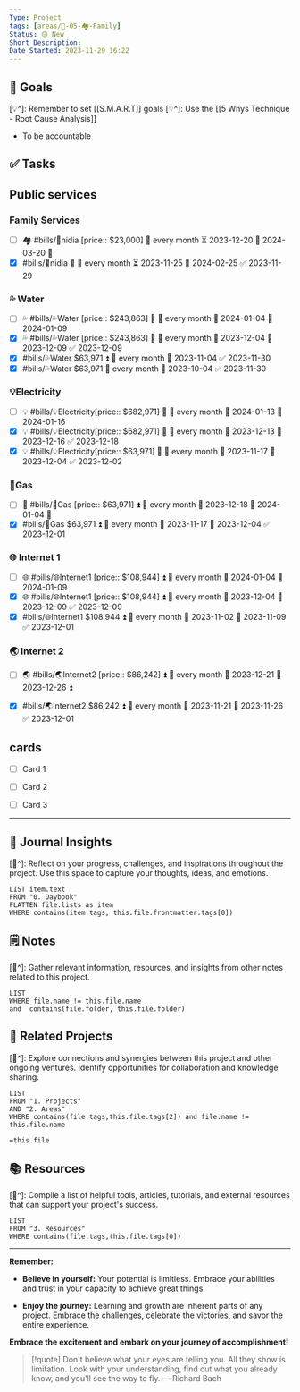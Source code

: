 ```yaml
---
Type: Project
tags: [areas/🚀-05-🏘️-Family]
Status: 🟡 New
Short Description:
Date Started: 2023-11-29 16:22
---
```

## 🎯 **Goals**
[💡^]: Remember to set [[S.M.A.R.T]] goals
[💡^]: Use the [[5 Whys Technique - Root Cause Analysis]]
- To be accountable 
## ✅ **Tasks**


## Public services
### Family Services
- [ ] 🏘️  #bills/📱nidia [price:: $23,000] 🔁 every month ⏳ 2023-12-20 📅 2024-03-20  🔺 
- [x] #bills/📱nidia 🔼 🔁 every month ⏳ 2023-11-25 📅 2024-02-25 ✅ 2023-11-29

### 💦 Water
- [ ] 💦 #bills/💦Water [price:: $243,863] 🔺 🔁 every month 🛫 2024-01-04 📅 2024-01-09
- [x] 💦 #bills/💦Water [price:: $243,863] 🔺 🔁 every month 🛫 2023-12-04 📅 2023-12-09 ✅ 2023-12-09
- [x] #bills/💦Water $63,971 ⏫ 🔁 every month 🛫 2023-11-04 ✅ 2023-11-30
- [x] #bills/💦Water $63,971 🔁 every month 🛫 2023-10-04 ✅ 2023-11-30
### 💡Electricity
- [ ] 💡 #bills/💡Electricity[price:: $682,971] 🔺 🔁 every month 🛫 2024-01-13 📅 2024-01-16
- [x] 💡 #bills/💡Electricity[price:: $682,971] 🔺 🔁 every month 🛫 2023-12-13 📅 2023-12-16 ✅ 2023-12-18
- [x] 💡 #bills/💡Electricity[price:: $63,971] 🔺 🔁 every month 🛫 2023-11-17 📅 2023-12-04 ✅ 2023-12-02
### 🍳Gas
- [ ] 🍳  #bills/🍳Gas [price:: $63,971] ⏫ 🔁 every month 🛫 2023-12-18 📅 2024-01-04 🔺 
- [x] #bills/🍳Gas $63,971 ⏫ 🔁 every month 🛫 2023-11-17 📅 2023-12-04 ✅ 2023-12-01
### 🌐 Internet 1
- [ ] 🌐  #bills/🌐Internet1 [price:: $108,944] ⏫ 🔁 every month 🛫 2024-01-04 📅 2024-01-09
- [x] 🌐  #bills/🌐Internet1 [price:: $108,944] ⏫ 🔁 every month 🛫 2023-12-04 📅 2023-12-09 ✅ 2023-12-09
- [x] #bills/🌐Internet1 $108,944 ⏫ 🔁 every month 🛫 2023-11-02 📅 2023-11-09 ✅ 2023-12-01
### 🌏 Internet 2
- [ ] 🌏  #bills/🌏Internet2 [price:: $86,242] ⏫ 🔁 every month 🛫 2023-12-21 📅 2023-12-26 ⏫
- [x] #bills/🌏Internet2 $86,242 ⏫ 🔁 every month 🛫 2023-11-21 📅 2023-11-26 ✅ 2023-12-01


## cards

- [ ] Card 1
- [ ] Card 2
- [ ] Card 3


---
## 📖 Journal Insights
[💭^]: Reflect on your progress, challenges, and inspirations throughout the project. Use this space to capture your thoughts, ideas, and emotions.

``` dataview
LIST item.text
FROM "0. Daybook"
FLATTEN file.lists as item
WHERE contains(item.tags, this.file.frontmatter.tags[0])

```

## 🗒 Notes
[💭^]: Gather relevant information, resources, and insights from other notes related to this project.
``` dataview
LIST 
WHERE file.name != this.file.name 
and  contains(file.folder, this.file.folder)
```


## 🤝 Related Projects
[💭^]: Explore connections and synergies between this project and other ongoing ventures. Identify opportunities for collaboration and knowledge sharing.
``` dataview
LIST 
FROM "1. Projects"
AND "2. Areas"
WHERE contains(file.tags,this.file.tags[2]) and file.name != this.file.name
```

`=this.file`
## 📚 Resources
[💭^]: Compile a list of helpful tools, articles, tutorials, and external resources that can support your project's success.
``` dataview
LIST 
FROM "3. Resources"
WHERE contains(file.tags,this.file.tags[0])
```


---
**Remember:**

- **Believe in yourself:** Your potential is limitless. Embrace your abilities and trust in your capacity to achieve great things.

- **Enjoy the journey:** Learning and growth are inherent parts of any project. Embrace the challenges, celebrate the victories, and savor the entire experience.

**Embrace the excitement and embark on your journey of accomplishment!**

> [!quote] Don't believe what your eyes are telling you. All they show is limitation. Look with your understanding, find out what you already know, and you'll see the way to fly.
> — Richard Bach
